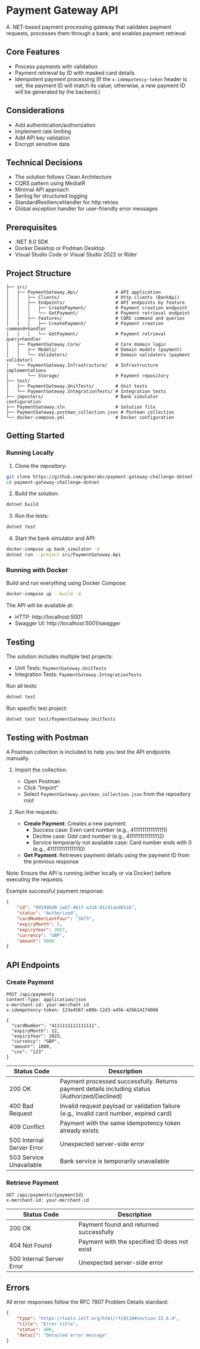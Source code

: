 # Payment Gateway API

A .NET-based payment processing gateway that validates payment requests, processes them through a bank, and enables payment retrieval.

## Core Features
- Process payments with validation
- Payment retrieval by ID with masked card details
- Idempotent payment processing (If the ``x-idempotency-token`` header is set, the payment ID will match its value; otherwise, a new payment ID will be generated by the backend.)


## Considerations
- Add authentication/authorization
- Implement rate limiting
- Add API key validation
- Encrypt sensitive data

## Technical Decisions
- The solution follows Clean Architecture
- CQRS pattern using MediatR
- Minimal API approach
- Serilog for structured logging
- StandardResilienceHandler for http retries
- Global exception handler for user-friendly error messages

## Prerequisites

- .NET 8.0 SDK
- Docker Desktop or Podman Desktop
- Visual Studio Code or Visual Studio 2022 or Rider


## Project Structure

```
├── src/
│   ├── PaymentGateway.Api/              # API application
│   │   ├── Clients/                     # Http clients (BankApi)
│   │   ├── Endpoints/                   # API endpoints by feature
│   │   │   ├── CreatePayment/           # Payment creation endpoint
│   │   │   └── GetPayment/              # Payment retrieval endpoint
│   |   ├── Features/                    # CQRS command and queries
│   |   │   ├── CreatePayment/           # Payment creation command+handler
│   |   │   └── GetPayment/              # Payment retrieval query+handler
│   ├── PaymentGateway.Core/             # Core domain logic
│   │   ├── Models/                      # Domain models (payment)
│   │   └── Validators/                  # Domain validators (payment validator)
│   └── PaymentGateway.Infrastructure/   # Infrastructure implementations
│       └── Storage/                     # Payment repository
├── test/
│   ├── PaymentGateway.UnitTests/        # Unit tests
│   └── PaymentGateway.IntegrationTests/ # Integration tests
├── imposters/                           # Bank simulator configuration
├── PaymentGateway.sln                   # Solution file
├── PaymentGateway.postman_collection.json # Postman collection
└── docker-compose.yml                   # Docker configuration
```

## Getting Started

### Running Locally

1. Clone the repository:
```bash
git clone https://github.com/gokerakc/payment-gateway-challenge-dotnet.git
cd payment-gateway-challenge-dotnet
```

2. Build the solution:
```bash
dotnet build
```

3. Run the tests:
```bash
dotnet test
```

4. Start the bank simulator and API:
```bash
docker-compose up bank_simulator -d
dotnet run --project src/PaymentGateway.Api
```

### Running with Docker

Build and run everything using Docker Compose:

```bash
docker-compose up --build -d
```

The API will be available at:
- HTTP: http://localhost:5001
- Swagger UI: http://localhost:5001/swagger

## Testing

The solution includes multiple test projects:

- Unit Tests: `PaymentGateway.UnitTests`
- Integration Tests: `PaymentGateway.IntegrationTests`

Run all tests:
```bash
dotnet test
```

Run specific test project:
```bash
dotnet test test/PaymentGateway.UnitTests
```

## Testing with Postman

A Postman collection is included to help you test the API endpoints manually.

1. Import the collection:
    - Open Postman
    - Click "Import"
    - Select `PaymentGateway.postman_collection.json` from the repository root

2. Run the requests:
    - **Create Payment**: Creates a new payment
        - Success case: Even card number (e.g., 4111111111111111)
        - Decline case: Odd card number (e.g., 4111111111111112)
        - Service temporarily not available case: Card number ends with 0 (e.g., 4111111111111110)
    - **Get Payment**: Retrieves payment details using the payment ID from the previous response

Note: Ensure the API is running (either locally or via Docker) before executing the requests.

Example successful payment response:
```json
{
    "id": "89199bd0-1ab7-461f-a318-81c41ae9b516",
    "status": "Authorized",
    "cardNumberLastFour": "3673",
    "expiryMonth": 5,
    "expiryYear": 2027,
    "currency": "GBP",
    "amount": 5000
}
```

## API Endpoints

### Create Payment

```http
POST /api/payments
Content-Type: application/json
x-merchant-id: your-merchant-id
x-idempotency-token: 123e4567-e89b-12d3-a456-426614174000

{
  "cardNumber": "4111111111111111",
  "expiryMonth": 12,
  "expiryYear": 2025,
  "currency": "GBP",
  "amount": 1000,
  "cvv": "123"
}
```

| Status Code | Description |
|------------|-------------|
| 200 OK | Payment processed successfully. Returns payment details including status (Authorized/Declined) |
| 400 Bad Request | Invalid request payload or validation failure (e.g., invalid card number, expired card) |
| 409 Conflict | Payment with the same idempotency token already exists |
| 500 Internal Server Error | Unexpected server-side error |
| 503 Service Unavailable | Bank service is temporarily unavailable |

### Retrieve Payment

```http
GET /api/payments/{paymentId}
x-merchant-id: your-merchant-id
```

| Status Code | Description |
|------------|-------------|
| 200 OK | Payment found and returned successfully |
| 404 Not Found | Payment with the specified ID does not exist |
| 500 Internal Server Error | Unexpected server-side error |


## Errors

All error responses follow the RFC 7807 Problem Details standard:

```json
{
    "type": "https://tools.ietf.org/html/rfc9110#section-15.6.4",
    "title": "Error title",
    "status": 400,
    "detail": "Detailed error message"
}
```


